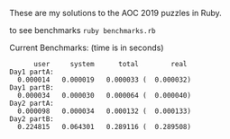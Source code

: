 These are my solutions to the AOC 2019 puzzles in Ruby.

to see benchmarks `ruby benchmarks.rb`

Current Benchmarks: (time is in seconds)
```
      user     system      total        real
Day1 partA:
  0.000014   0.000019   0.000033 (  0.000032)
Day1 partB:
  0.000034   0.000030   0.000064 (  0.000040)
Day2 partA:
  0.000098   0.000034   0.000132 (  0.000133)
Day2 partB:
  0.224815   0.064301   0.289116 (  0.289508)
```
